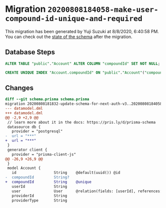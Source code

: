 # Migration `20200808184058-make-user-compound-id-unique-and-required`

This migration has been generated by Yuji Suzuki at 8/8/2020, 6:40:58 PM.
You can check out the [state of the schema](./schema.prisma) after the migration.

## Database Steps

```sql
ALTER TABLE "public"."Account" ALTER COLUMN "compoundId" SET NOT NULL;

CREATE UNIQUE INDEX "Account.compoundId" ON "public"."Account"("compoundId")
```

## Changes

```diff
diff --git schema.prisma schema.prisma
migration 20200808181832-update-schema-for-next-auth-v3..20200808184058-make-user-compound-id-unique-and-required
--- datamodel.dml
+++ datamodel.dml
@@ -2,9 +2,9 @@
 // learn more about it in the docs: https://pris.ly/d/prisma-schema
 datasource db {
   provider = "postgresql"
-  url = "***"
+  url = "***"
 }
 generator client {
   provider = "prisma-client-js"
@@ -26,9 +26,9 @@
 }
 model Account {
   id                 String    @default(uuid()) @id
-  compoundId         String?
+  compoundId         String    @unique
   userId             String
   user               User      @relation(fields: [userId], references: [id])
   providerId         String
   providerType       String
```


